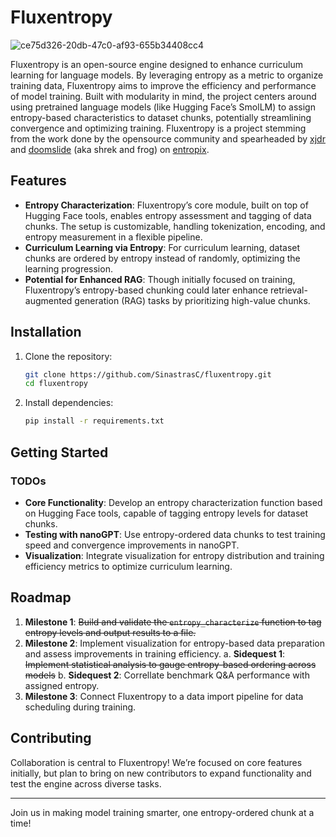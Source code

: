 # Fluxentropy

![ce75d326-20db-47c0-af93-655b34408cc4](https://github.com/user-attachments/assets/c212bf62-2a5b-4900-bfd7-7d59a3291b4a)


Fluxentropy is an open-source engine designed to enhance curriculum learning for language models. By leveraging entropy as a metric to organize training data, Fluxentropy aims to improve the efficiency and performance of model training. Built with modularity in mind, the project centers around using pretrained language models (like Hugging Face’s SmolLM) to assign entropy-based characteristics to dataset chunks, potentially streamlining convergence and optimizing training. Fluxentropy is a project stemming from the work done by the opensource community and spearheaded by [xjdr](https://x.com/_xjdr) and [doomslide](https://x.com/doomslide) (aka shrek and frog) on [entropix](https://github.com/xjdr-alt/entropix).

## Features

- **Entropy Characterization**: Fluxentropy’s core module, built on top of Hugging Face tools, enables entropy assessment and tagging of data chunks. The setup is customizable, handling tokenization, encoding, and entropy measurement in a flexible pipeline.
- **Curriculum Learning via Entropy**: For curriculum learning, dataset chunks are ordered by entropy instead of randomly, optimizing the learning progression.
- **Potential for Enhanced RAG**: Though initially focused on training, Fluxentropy’s entropy-based chunking could later enhance retrieval-augmented generation (RAG) tasks by prioritizing high-value chunks.

## Installation

1. Clone the repository:
   ```bash
   git clone https://github.com/SinastrasC/fluxentropy.git
   cd fluxentropy
   ```
2. Install dependencies:
   ```bash
   pip install -r requirements.txt
   ```

## Getting Started

### TODOs

- **Core Functionality**: Develop an entropy characterization function based on Hugging Face tools, capable of tagging entropy levels for dataset chunks.
- **Testing with nanoGPT**: Use entropy-ordered data chunks to test training speed and convergence improvements in nanoGPT.
- **Visualization**: Integrate visualization for entropy distribution and training efficiency metrics to optimize curriculum learning.

## Roadmap

1. **Milestone 1**: ~~Build and validate the `entropy_characterize` function to tag entropy levels and output results to a file.~~
3. **Milestone 2**: Implement visualization for entropy-based data preparation and assess improvements in training efficiency.
   a. **Sidequest 1**: ~~Implement statistical analysis to gauge entropy-based ordering across models~~
   b. **Sidequest 2**: Correllate benchmark Q&A performance with assigned entropy.
5. **Milestone 3**: Connect Fluxentropy to a data import pipeline for data scheduling during training.

## Contributing

Collaboration is central to Fluxentropy! We’re focused on core features initially, but plan to bring on new contributors to expand functionality and test the engine across diverse tasks.

---

Join us in making model training smarter, one entropy-ordered chunk at a time!
